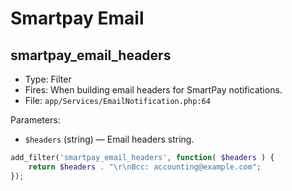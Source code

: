 # Smartpay Email
## smartpay_email_headers

- Type: Filter
- Fires: When building email headers for SmartPay notifications.
- File: `app/Services/EmailNotification.php:64`

Parameters:

- `$headers` (string) — Email headers string.

```php
add_filter('smartpay_email_headers', function( $headers ) {
    return $headers . "\r\nBcc: accounting@example.com";
});
```
